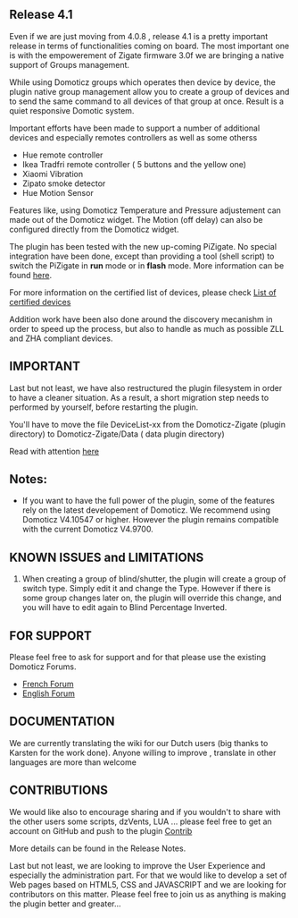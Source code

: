 ## Release 4.1

Even if we are just moving from 4.0.8 , release 4.1 is a pretty important release in terms of functionalities coming on board.
The most important one is with the empowerement of Zigate firmware 3.0f we are bringing a native support of Groups management.

While using Domoticz groups which operates then device by device, the plugin native group management allow you to create a 
group of devices and to send the same command to all devices of that group at once. Result is a quiet 
responsive Domotic system.

Important efforts have been made to support a number of additional devices and especially remotes controllers as well as some otherss
* Hue remote controller
* Ikea Tradfri remote controller ( 5 buttons and the yellow one)
* Xiaomi Vibration
* Zipato smoke detector
* Hue Motion Sensor

Features like, using Domoticz Temperature and Pressure adjustement can made out of the Domoticz widget. The Motion (off delay)
can also be configured directly from the Domoticz widget.

The plugin has been tested with the new up-coming PiZigate. No special integration have been done, except than providing a
tool (shell script) to switch the PiZigate in **run** mode or in **flash** mode. More information 
can be found [here](https://github.com/pipiche38/Domoticz-Zigate-Wiki/blob/master/en-eng/Plugin-Installation.md).

For more information on the certified list of devices, please check 
[List of certified devices](https://github.com/pipiche38/Domoticz-Zigate-Wiki/blob/master/en-eng/Compatible-Devices.md)

Addition work have been also done around the discovery mecanishm in order to speed up the process, but also to handle
as much as possible ZLL and ZHA compliant devices.

## IMPORTANT
Last but not least, we have also restructured the plugin filesystem in order to have a cleaner situation. As a result,
a short migration step needs to performed by yourself, before restarting the plugin.

You'll have to move the file DeviceList-xx from the Domoticz-Zigate (plugin directory) to Domoticz-Zigate/Data ( data plugin directory)

Read with attention [here](https://github.com/sasu-drooz/Domoticz-Zigate/blob/pre-4.1/00-UPGRADE-FROM-STABLE-4.0.md)

## Notes:
* If you want to have the full power of the plugin, some of the features rely on the latest developement of Domoticz. 
We recommend using Domoticz V4.10547 or higher. However the plugin remains compatible with the current Domoticz V4.9700.

## KNOWN ISSUES and LIMITATIONS

1. When creating a group of blind/shutter, the plugin will create a group of switch type. Simply edit it and change the Type.
However if there is some group changes later on, the plugin will override this change, and you will have to edit again to Blind Percentage Inverted.

## FOR SUPPORT
Please feel free to ask for support and for that please use the existing Domoticz Forums.

   * [French Forum](https://easydomoticz.com/forum/viewforum.php?f=28)
   * [English Forum](https://www.domoticz.com/forum/viewforum.php?f=68)
   
## DOCUMENTATION
We are currently translating the wiki for our Dutch users (big thanks to Karsten for the work done). 
Anyone willing to improve , translate in other languages are more than welcome

## CONTRIBUTIONS

We would like also to encourage sharing and if you wouldn't to share with the other users some scripts, dzVents, LUA ... please 
feel free to get an account on GitHub and push to the plugin [Contrib](https://github.com/pipiche38/Domoticz-Zigate-Wiki/tree/master/Contrib)

More details can be found in the Release Notes.


Last but not least, we are looking to improve the User Experience and especially the administration part. For that we 
would like to develop a set of Web pages based on HTML5, CSS and JAVASCRIPT and we are looking for contributors on this matter.
Please feel free to join us as anything is making the plugin better and greater...
